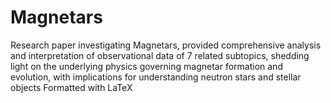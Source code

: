 # Magnetars

Research paper investigating Magnetars, provided comprehensive analysis and interpretation of observational data of 7 related subtopics, shedding light on the underlying physics governing magnetar formation and evolution, with implications for understanding neutron stars and stellar objects
Formatted with LaTeX
